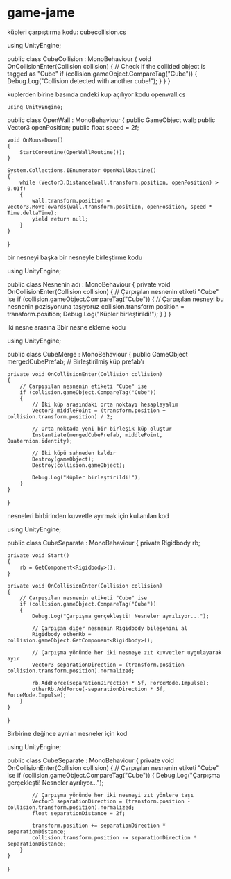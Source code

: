 # game-jame

küpleri çarpıştırma kodu:
cubecollision.cs

using UnityEngine;

public class CubeCollision : MonoBehaviour
{
    void OnCollisionEnter(Collision collision)
    {
        // Check if the collided object is tagged as "Cube"
        if (collision.gameObject.CompareTag("Cube"))
        {
            Debug.Log("Collision detected with another cube!");
        }
    }
}


kuplerden birine basında ondeki kup açılıyor kodu
openwall.cs


    using UnityEngine;

public class OpenWall : MonoBehaviour
{
    public GameObject wall;
    public Vector3 openPosition;
    public float speed = 2f;
    
    void OnMouseDown()
    {
        StartCoroutine(OpenWallRoutine());
    }

    System.Collections.IEnumerator OpenWallRoutine()
    {
        while (Vector3.Distance(wall.transform.position, openPosition) > 0.01f)
        {
            wall.transform.position = Vector3.MoveTowards(wall.transform.position, openPosition, speed * Time.deltaTime);
            yield return null;
        }
    }
}

bir nesneyi başka bir nesneyle birleştirme kodu


using UnityEngine;

public class Nesnenin adı : MonoBehaviour
{
    private void OnCollisionEnter(Collision collision)
    {
        // Çarpışılan nesnenin etiketi "Cube" ise
        if (collision.gameObject.CompareTag("Cube"))
        {
            // Çarpışılan nesneyi bu nesnenin pozisyonuna taşıyoruz
            collision.transform.position = transform.position;
            Debug.Log("Küpler birleştirildi!");
        }
    }
}

iki nesne arasına 3bir nesne ekleme kodu

using UnityEngine;

public class CubeMerge : MonoBehaviour
{
    public GameObject mergedCubePrefab; // Birleştirilmiş küp prefab'ı

    private void OnCollisionEnter(Collision collision)
    {
        // Çarpışılan nesnenin etiketi "Cube" ise
        if (collision.gameObject.CompareTag("Cube"))
        {
            // İki küp arasındaki orta noktayı hesaplayalım
            Vector3 middlePoint = (transform.position + collision.transform.position) / 2;

            // Orta noktada yeni bir birleşik küp oluştur
            Instantiate(mergedCubePrefab, middlePoint, Quaternion.identity);

            // İki küpü sahneden kaldır
            Destroy(gameObject);
            Destroy(collision.gameObject);

            Debug.Log("Küpler birleştirildi!");
        }
    }
}

nesneleri birbirinden kuvvetle ayırmak için kullanılan kod

using UnityEngine;

public class CubeSeparate : MonoBehaviour
{
    private Rigidbody rb;

    private void Start()
    {
        rb = GetComponent<Rigidbody>();
    }

    private void OnCollisionEnter(Collision collision)
    {
        // Çarpışılan nesnenin etiketi "Cube" ise
        if (collision.gameObject.CompareTag("Cube"))
        {
            Debug.Log("Çarpışma gerçekleşti! Nesneler ayrılıyor...");

            // Çarpışan diğer nesnenin Rigidbody bileşenini al
            Rigidbody otherRb = collision.gameObject.GetComponent<Rigidbody>();

            // Çarpışma yönünde her iki nesneye zıt kuvvetler uygulayarak ayır
            Vector3 separationDirection = (transform.position - collision.transform.position).normalized;

            rb.AddForce(separationDirection * 5f, ForceMode.Impulse);
            otherRb.AddForce(-separationDirection * 5f, ForceMode.Impulse);
        }
    }
}


Birbirine değince ayrılan nesneler için kod


using UnityEngine;

public class CubeSeparate : MonoBehaviour
{
    private void OnCollisionEnter(Collision collision)
    {
        // Çarpışılan nesnenin etiketi "Cube" ise
        if (collision.gameObject.CompareTag("Cube"))
        {
            Debug.Log("Çarpışma gerçekleşti! Nesneler ayrılıyor...");

            // Çarpışma yönünde her iki nesneyi zıt yönlere taşı
            Vector3 separationDirection = (transform.position - collision.transform.position).normalized;
            float separationDistance = 2f;

            transform.position += separationDirection * separationDistance;
            collision.transform.position -= separationDirection * separationDistance;
        }
    }
}




